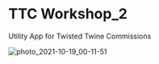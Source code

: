 # TTC Workshop_2
 Utility App for Twisted Twine Commissions

![photo_2021-10-19_00-11-51](https://user-images.githubusercontent.com/35740953/137847962-85c49c50-6a90-4477-bf5e-28e0941b5bdb.jpg)
